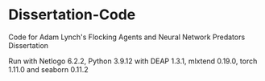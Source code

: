 # Dissertation-Code
Code for Adam Lynch's Flocking Agents and Neural Network Predators Dissertation

Run with Netlogo 6.2.2, Python 3.9.12 with DEAP 1.3.1, mlxtend 0.19.0, torch 1.11.0 and seaborn 0.11.2
